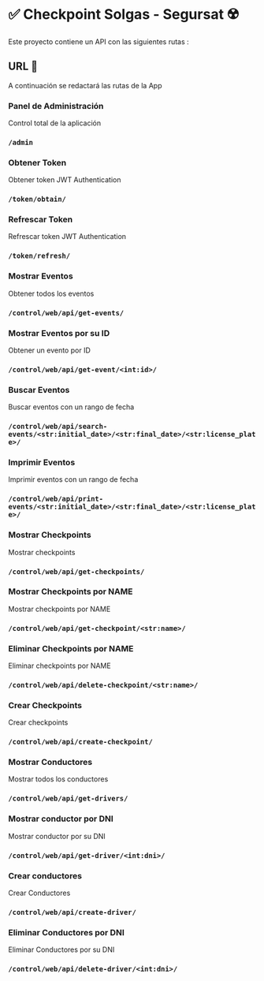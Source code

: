 # ✅ Checkpoint Solgas - Segursat ☢️

Este proyecto contiene un API con las siguientes rutas :

## URL 🚀

A continuación se redactará las rutas de la App

### Panel de Administración

Control total de la aplicación

### `/admin`

### Obtener Token

Obtener token JWT Authentication

### `/token/obtain/`

### Refrescar Token

Refrescar token JWT Authentication

### `/token/refresh/`

### Mostrar Eventos

Obtener todos los eventos

### `/control/web/api/get-events/`

### Mostrar Eventos por su ID

Obtener un evento por ID

### `/control/web/api/get-event/<int:id>/`

### Buscar Eventos

Buscar eventos con un rango de fecha

### `/control/web/api/search-events/<str:initial_date>/<str:final_date>/<str:license_plate>/`

### Imprimir Eventos

Imprimir eventos con un rango de fecha

### `/control/web/api/print-events/<str:initial_date>/<str:final_date>/<str:license_plate>/`

### Mostrar Checkpoints

Mostrar checkpoints

### `/control/web/api/get-checkpoints/`

### Mostrar Checkpoints por NAME

Mostrar checkpoints por NAME

### `/control/web/api/get-checkpoint/<str:name>/`

### Eliminar Checkpoints por NAME

Eliminar checkpoints por NAME

### `/control/web/api/delete-checkpoint/<str:name>/`

### Crear Checkpoints

Crear checkpoints

### `/control/web/api/create-checkpoint/`

### Mostrar Conductores

Mostrar todos los conductores

### `/control/web/api/get-drivers/`

### Mostrar conductor por DNI

Mostrar conductor por su DNI

### `/control/web/api/get-driver/<int:dni>/`

### Crear conductores

Crear Conductores

### `/control/web/api/create-driver/`

### Eliminar Conductores por DNI

Eliminar Conductores por su DNI

### `/control/web/api/delete-driver/<int:dni>/`


